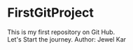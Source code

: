 # FirstGitProject

This is my first repository on Git Hub.
<br>
Let's Start the journey.
Author: Jewel Kar
